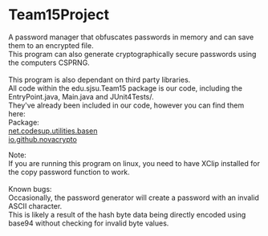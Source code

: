 # Team15Project

A password manager that obfuscates passwords in memory and can save them to an encrypted file.<br>
This program can also generate cryptographically secure passwords using the computers CSPRNG.<br>
<br>
This program is also dependant on third party libraries.<br> 
All code within the edu.sjsu.Team15 package is our code, including the EntryPoint.java, Main.java and JUnit4Tests/.<br>
They've already been included in our code, however you can find them here:<br>
Package:<br>
[net.codesup.utilities.basen](https://github.com/mklemm/base-n-codec-java)<br>
[io.github.novacrypto](https://github.com/NovaCrypto/SecureString)<br>


Note:<br>
If you are running this program on linux, you need to have XClip installed for the copy password function to work.<br>
<br>
Known bugs:<br>
Occasionally, the password generator will create a password with an invalid ASCII character.<br>
This is likely a result of the hash byte data being directly encoded using base94 without checking for invalid byte values.<br>
